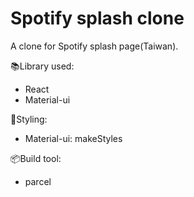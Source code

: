 # Spotify splash clone
A clone for Spotify splash page(Taiwan). 

📚Library used:
- React
- Material-ui

🎨Styling:
- Material-ui: makeStyles

📦Build tool:
- parcel

